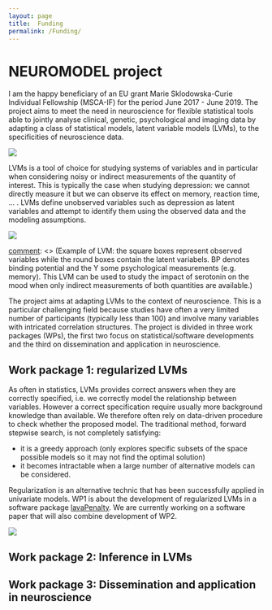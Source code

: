 ```yaml
---
layout: page
title:  Funding
permalink: /Funding/
---
```


# NEUROMODEL project

I am the happy beneficiary of an EU grant Marie Sklodowska-Curie
Individual Fellowship (MSCA-IF) for the period June 2017 -
June 2019. The project aims to meet the need in neuroscience for
flexible statistical tools able to jointly analyse clinical, genetic,
psychological and imaging data by adapting a class of statistical
models, latent variable models (LVMs), to the specificities of
neuroscience data.

![](https://bozenne.github.io/img/NEUROMODEL-NeuroscienceData.png)

[comment]: <> (Variables involved in an integrative model of depression.)

LVMs is a tool of choice for studying systems of variables and in
particular when considering noisy or indirect measurements of the
quantity of interest. This is typically the case when studying
depression: we cannot directly measure it but we can observe its
effect on memory, reaction time, ... . LVMs define unobserved
variables such as depression as latent variables and attempt to
identify them using the observed data and the modeling assumptions.

![](https://bozenne.github.io/img/NEUROMODEL-LVM.png)

[comment]: <> (Example of LVM: the square boxes represent observed variables while the round boxes contain the latent variabels. BP denotes binding potential and the Y some psychological measurements (e.g. memory). This LVM can be used to study the impact of serotonin on the mood when only indirect measurements of both quantities are available.)

The project aims at adapting LVMs to the context of neuroscience. This
is a particular challenging field because studies have often a very
limited number of participants (typically less than 100) and involve
many variables with intricated correlation structures. The project is
divided in three work packages (WPs), the first two focus on
statistical/software developments and the third on dissemination and
application in neuroscience.

## Work package 1: regularized LVMs

As often in statistics, LVMs provides correct answers when they are
  correctly specified, i.e. we correctly model the relationship
  between variables. However a correct specification require usually
  more background knowledge than available. We therefore often rely on
  data-driven procedure to check whether the proposed model. The
  traditional method, forward stepwise search, is not completely
  satisfying: 
  - it is a greedy approach (only explores specific subsets of the
  space possible models so it may not find the optimal solution)
  - it becomes intractable when a large number of alternative models
    can be considered.
	
Regularization is an alternative technic that has been successfully
    applied in univariate models. WP1 is about the development of
    regularized LVMs in a software package
    [lavaPenalty](https://github.com/bozenne/lavaPenalty). We are
    currently working on a software paper that will also combine
    development of WP2.

![](https://bozenne.github.io/img/NEUROMODEL-nuclear.png)


## Work package 2: Inference in LVMs
## Work package 3: Dissemination and application in neuroscience

